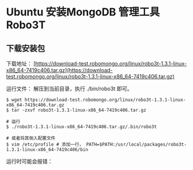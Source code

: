 # Ubuntu 安装MongoDB 管理工具 Robo3T

## 下载安装包

下载地址： [https://download-test.robomongo.org/linux/robo3t-1.3.1-linux-x86_64-7419c406.tar.gz](https://download-test.robomongo.org/linux/robo3t-1.3.1-linux-x86_64-7419c406.tar.gz)

运行文件： 解压到当前目录，执行 ./bin/robo3t 即可。

```shell
$ wget https://download-test.robomongo.org/linux/robo3t-1.3.1-linux-x86_64-7419c406.tar.gz
$ tar -zxvf robo3t-1.3.1-linux-x86_64-7419c406.tar.gz

# 运行
$ ./robo3t-1.3.1-linux-x86_64-7419c406.tar.gz/.bin/robo3t

# 或者将其倒入配置文件
$ vim /etc/profile # 添加一行， PATH=$PATH:/usr/local/packages/robo3t-1.3.1-linux-x86_64-7419c406/bin

```

运行时可能会报错：

> 
